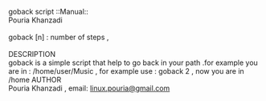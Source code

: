 goback script ::Manual::<br />
Pouria Khanzadi <br />
<br />
goback [n] : number of steps ,<br /><br />
DESCRIPTION<br />
goback is a simple script that help to go back in your path .for example 
you are in : /home/user/Music , for example use : goback 2 , now you are in /home
AUTHOR <br />
Pouria Khanzadi , email:  linux.pouria@gmail.com

